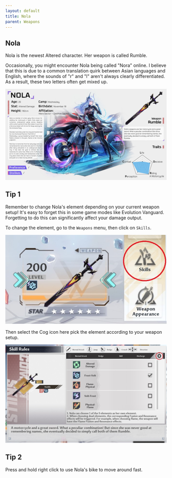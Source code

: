 ```yaml
---
layout: default
title: Nola
parent: Weapons
---
```


## Nola
Nola is the newest Altered character. Her weapon is called Rumble.

Occasionally, you might encounter Nola being called "Nora" online. I believe that this is due to a common translation quirk between Asian languages and English, where the sounds of "r" and "l" aren't always clearly differentiated. As a result, these two letters often get mixed up.

![](images/nola.jpg)

## Tip 1
Remember to change Nola's element depending on your current weapon setup! It's easy to forget this in some game modes like Evolution Vanguard. Forgetting to do this can significantly affect your damage output.

To change the element, go to the `Weapons` menu, then click on `Skills`.

![](images/nola_weapon_screen.jpg)

Then select the Cog icon here pick the element according to your weapon setup.

![](images/nola_skill_menu.jpg)

## Tip 2

Press and hold right click to use Nola's bike to move around fast.